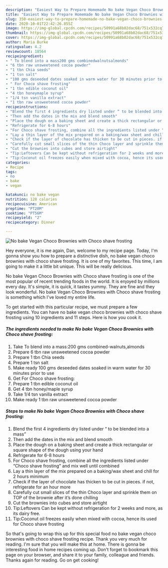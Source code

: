 ```yaml
---
description: "Easiest Way to Prepare Homemade No bake Vegan Choco Brownies with Choco shave frosting"
title: "Easiest Way to Prepare Homemade No bake Vegan Choco Brownies with Choco shave frosting"
slug: 350-easiest-way-to-prepare-homemade-no-bake-vegan-choco-brownies-with-choco-shave-frosting
date: 2020-10-01T22:42:26.855Z
image: https://img-global.cpcdn.com/recipes/50991a68b02dac68/751x532cq70/no-bake-vegan-choco-brownies-with-choco-shave-frosting-recipe-main-photo.jpg
thumbnail: https://img-global.cpcdn.com/recipes/50991a68b02dac68/751x532cq70/no-bake-vegan-choco-brownies-with-choco-shave-frosting-recipe-main-photo.jpg
cover: https://img-global.cpcdn.com/recipes/50991a68b02dac68/751x532cq70/no-bake-vegan-choco-brownies-with-choco-shave-frosting-recipe-main-photo.jpg
author: Maria Burke
ratingvalue: 4.2
reviewcount: 18564
recipeingredient:
- " To blend into a mass200 gms combinedwalnutsalmonds"
- "6 tbn raw unsweetened cocoa powder"
- "1 tbn Chia seeds"
- "1 tsn salt"
- "100 gms deseeded dates soaked in warm water for 30 minutes prior to use"
- " For Choco shave frosting"
- "1 tbn edible coconut oil"
- "4 tbn honeymaple syrup"
- "1/4 tsn vanilla extract"
- "1 tbn raw unsweetened cocoa powder"
recipeinstructions:
- "Blend the first 4 ingredients dry listed under “ to be blended into a mass”"
- "Then add the dates in the mix and blend smooth"
- "Place the dough on a baking sheet and create a thick rectangular or square shape of the dough using your hand"
- "Refrigerate for 6-8 hours"
- "For Choco shave frosting, combine all the ingredients listed under “Choco shave frosting” and mix well until combined"
- "Lay a thin layer of the mix prepared on a baking/wax sheet and chill for 2 hours minimum"
- "Check if the layer of chocolate has thicken to be cut in pieces. if not, refrigerate for an hour more"
- "Carefully cut small slices of the thin Choco layer and sprinkle them on TOP of the brownie after it’s done chilling"
- "Cut the brownies into cubes and store airtight"
- "Tip:Leftovers Can be kept without refrigeration for 2 weeks and more, as its dairy free."
- "Tip:Coconut oil freezes easily when mixed with cocoa, hence its used for Choco shave frosting"
categories:
- Recipe
tags:
- no
- bake
- vegan

katakunci: no bake vegan 
nutrition: 128 calories
recipecuisine: American
preptime: "PT20M"
cooktime: "PT56M"
recipeyield: "2"
recipecategory: Dinner

---
```



![No bake Vegan Choco Brownies with Choco shave frosting](https://img-global.cpcdn.com/recipes/50991a68b02dac68/751x532cq70/no-bake-vegan-choco-brownies-with-choco-shave-frosting-recipe-main-photo.jpg)

Hey everyone, it is me again, Dan, welcome to my recipe page. Today, I'm gonna show you how to prepare a distinctive dish, no bake vegan choco brownies with choco shave frosting. It is one of my favorites. This time, I am going to make it a little bit unique. This will be really delicious.

No bake Vegan Choco Brownies with Choco shave frosting is one of the most popular of recent trending foods in the world. It is enjoyed by millions every day. It's simple, it is quick, it tastes yummy. They are fine and they look wonderful. No bake Vegan Choco Brownies with Choco shave frosting is something which I've loved my entire life.




To get started with this particular recipe, we must prepare a few ingredients. You can have no bake vegan choco brownies with choco shave frosting using 10 ingredients and 11 steps. Here is how you cook it.

<!--inarticleads1-->

##### The ingredients needed to make No bake Vegan Choco Brownies with Choco shave frosting:

1. Take  To blend into a mass:200 gms combined-walnuts,almonds
1. Prepare 6 tbn raw unsweetened cocoa powder
1. Prepare 1 tbn Chia seeds
1. Prepare 1 tsn salt
1. Make ready 100 gms deseeded dates soaked in warm water for 30 minutes prior to use
1. Get  For Choco shave frosting:
1. Prepare 1 tbn edible coconut oil
1. Get 4 tbn honey/maple syrup
1. Take 1/4 tsn vanilla extract
1. Make ready 1 tbn raw unsweetened cocoa powder




<!--inarticleads2-->

##### Steps to make No bake Vegan Choco Brownies with Choco shave frosting:

1. Blend the first 4 ingredients dry listed under “ to be blended into a mass”
1. Then add the dates in the mix and blend smooth
1. Place the dough on a baking sheet and create a thick rectangular or square shape of the dough using your hand
1. Refrigerate for 6-8 hours
1. For Choco shave frosting, combine all the ingredients listed under “Choco shave frosting” and mix well until combined
1. Lay a thin layer of the mix prepared on a baking/wax sheet and chill for 2 hours minimum
1. Check if the layer of chocolate has thicken to be cut in pieces. if not, refrigerate for an hour more
1. Carefully cut small slices of the thin Choco layer and sprinkle them on TOP of the brownie after it’s done chilling
1. Cut the brownies into cubes and store airtight
1. Tip:Leftovers Can be kept without refrigeration for 2 weeks and more, as its dairy free.
1. Tip:Coconut oil freezes easily when mixed with cocoa, hence its used for Choco shave frosting




So that's going to wrap this up for this special food no bake vegan choco brownies with choco shave frosting recipe. Thank you very much for reading. I'm sure that you will make this at home. There is gonna be interesting food in home recipes coming up. Don't forget to bookmark this page on your browser, and share it to your family, colleague and friends. Thanks again for reading. Go on get cooking!
